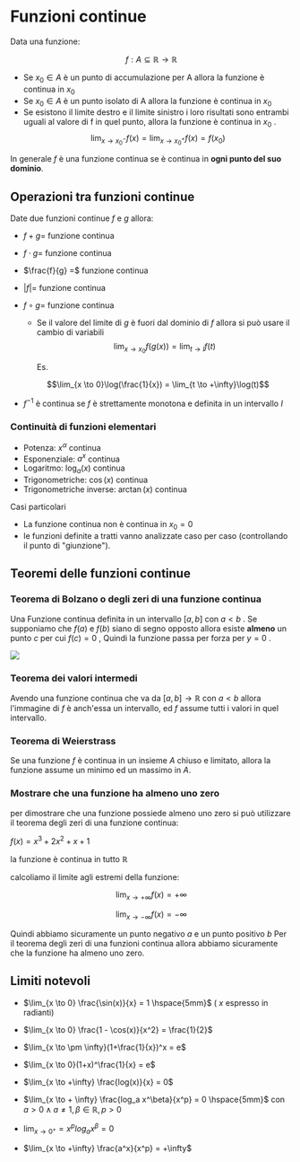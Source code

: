 ﻿
# Funzioni continue

Data una funzione:

$$f: A \subseteq \mathbb{R} \longrightarrow \mathbb{R}$$

- Se $x_0 \in A$ è un punto di accumulazione per A allora la funzione è continua in $x_0$
- Se $x_0 \in A$ è un punto isolato di A allora la funzione è continua in $x_0$
- Se esistono il limite destro e il limite sinistro i loro risultati sono entrambi uguali al valore di f in quel punto, allora la funzione è continua in $x_0$ .
	$$\lim_{x \to x_0^-} f(x) = \lim_{x \to x_0^+} f(x) = f(x_0)$$

In generale $f$ è una funzione continua se è continua in **ogni punto del suo dominio**.

## Operazioni tra funzioni continue

Date due funzioni continue $f$ e $g$ allora:

- $f + g =$ funzione continua
- $f \cdot g =$ funzione continua
- $\frac{f}{g} =$ funzione continua
- $\vert f\vert =$ funzione continua
- $f \circ g =$ funzione continua
	- Se il valore del limite di $g$ è fuori dal dominio di $f$ allora si può usare il cambio di variabili
	$$\lim_{x \to x_0}f(g(x)) = \lim_{t \to l}f(t)$$

		Es.

	$$\lim_{x \to 0}\log(\frac{1}{x}) = \lim_{t \to +\infty}\log(t)$$

- $f^{-1}$ è continua se $f$ è strettamente monotona e definita in un intervallo $I$

### Continuità di funzioni elementari

- Potenza: $x^\alpha$ continua
- Esponenziale: $a^x$ continua
- Logaritmo: $\log_a(x)$ continua
- Trigonometriche: $\cos(x)$ continua
- Trigonometriche inverse: $\arctan(x)$ continua

Casi particolari
- La funzione continua non è continua in $x_0=0$
- le funzioni definite a tratti vanno analizzate caso per caso (controllando il punto di "giunzione").

## Teoremi delle funzioni continue

### Teorema di Bolzano o degli zeri di una funzione continua

Una Funzione continua definita in un intervallo $[a , b]$ con $a < b$ .
Se supponiamo che $f(a)$ e $f(b)$ siano di segno opposto allora esiste **almeno** un punto $c$ per cui $f(c) = 0$ , Quindi la funzione passa per forza per $y = 0$ .

![](https://i.ibb.co/d5yY5yH/bolzano.png)

### Teorema dei valori intermedi

Avendo una funzione continua che va da $[a,b] \longrightarrow \mathbb{R}$
con $a < b$ allora l'immagine di $f$ è anch'essa un intervallo, ed $f$ assume tutti i valori in quel intervallo.

### Teorema di Weierstrass

Se una funzione $f$ è continua in un insieme $A$ chiuso e limitato, allora la funzione assume un minimo ed un massimo in $A$.

### Mostrare che una funzione ha almeno uno zero

per dimostrare che una funzione possiede almeno uno zero si può utilizzare il teorema degli zeri di una funzione continua:

$f(x) = x^3+2x^2+x+1$

la funzione è continua in tutto $\mathbb{R}$

calcoliamo il limite agli estremi della funzione:

$$\lim_{x \to +\infty}f(x) = +\infty$$

$$\lim_{x \to -\infty}f(x) = -\infty$$

Quindi abbiamo sicuramente un punto negativo $a$ e un punto positivo $b$
Per il teorema degli zeri di una funzioni continua allora abbiamo sicuramente che la funzione ha almeno uno zero.

## Limiti notevoli

- $\lim_{x \to 0} \frac{\sin(x)}{x} = 1 \hspace{5mm}$ ( $x$ espresso in radianti)

- $\lim_{x \to 0} \frac{1 - \cos(x)}{x^2} = \frac{1}{2}$

- $\lim_{x \to \pm \infty}(1+\frac{1}{x})^x = e$

- $\lim_{x \to 0}(1+x)^\frac{1}{x} = e$

- $\lim_{x \to +\infty} \frac{log(x)}{x} = 0$

- $\lim_{x \to + \infty} \frac{log_a x^\beta}{x^p} = 0 \hspace{5mm}$ con $a >0 \land a \neq 1, \beta \in \mathbb{R}, p > 0$

- $\lim_{x \to 0^+} =x^p log_ax^\beta = 0$

- $\lim_{x \to +\infty} \frac{a^x}{x^p} = +\infty$
